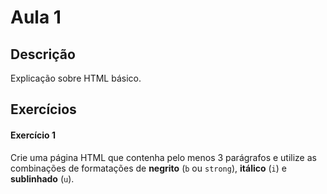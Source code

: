 # Aula 1

## Descrição
Explicação sobre HTML básico.

## Exercícios

#### Exercício 1
Crie uma página HTML que contenha pelo menos 3 parágrafos e utilize as combinações de formatações de **negrito** (`b` ou `strong`), **itálico** (`i`) e **sublinhado** (`u`).